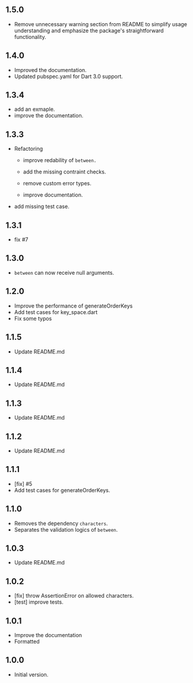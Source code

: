 ## 1.5.0
  - Remove unnecessary warning section from README to simplify usage understanding and emphasize the package's straightforward functionality.

## 1.4.0
- Improved the documentation.
- Updated pubspec.yaml for Dart 3.0 support.

## 1.3.4
- add an exmaple.
- improve the documentation.

## 1.3.3
- Refactoring
  - improve redability of `between.`

  - add the missing contraint checks.

  - remove custom error types.

  - improve documentation.

- 
  add missing test case. 


## 1.3.1
- fix #7

## 1.3.0
- `between` can now receive null arguments.

## 1.2.0
- Improve the performance of generateOrderKeys
- Add test cases for key_space.dart
- Fix some typos

## 1.1.5
- Update README.md

## 1.1.4
- Update README.md

## 1.1.3
- Update README.md

## 1.1.2
- Update README.md

## 1.1.1
- [fix] #5
- Add test cases for generateOrderKeys.

## 1.1.0
- Removes the dependency `characters`.
- Separates the validation logics of `between`.

## 1.0.3
- Update README.md

## 1.0.2
- [fix] throw AssertionError on allowed characters.
- [test] improve tests.

## 1.0.1
- Improve the documentation
- Formatted

## 1.0.0

- Initial version.
